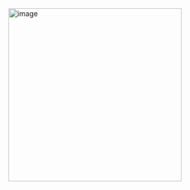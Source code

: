 <img width="344" alt="image" src="https://github.com/user-attachments/assets/a687f62b-df95-475d-a203-0a7083327966">
